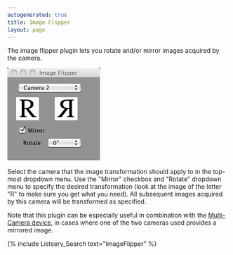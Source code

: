 ```yaml
---
autogenerated: true
title: Image Flipper
layout: page
---
```


The image flipper plugin lets you rotate and/or mirror images acquired
by the camera.

![](media/ImageFlipper.png "ImageFlipper.png")

Select the camera that the image transformation should apply to in the
top-most dropdown menu. Use the "Mirror" checkbox and "Rotate" dropdown
menu to specify the desired transformation (look at the image of the
letter "R" to make sure you get what you need). All subsequent images
acquired by this camera will be transformed as specified.

Note that this plugin can be especially useful in combination with the
[Multi-Camera device](Utilities#Multi-Camera "wikilink"), in cases where
one of the two cameras used provides a mirrored image.

{% include Listserv_Search text="ImageFlipper" %}

